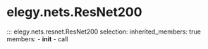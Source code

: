 
# elegy.nets.ResNet200

::: elegy.nets.resnet.ResNet200
    selection:
        inherited_members: true
        members:
            - __init__
            - call
        
